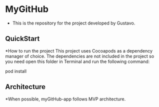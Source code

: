 # MyGitHub #

* This is the repository for the project developed by Gustavo.


## QuickStart ##

*How to run the project
This project uses Cocoapods as a dependency manager of choice. The dependencies are not included in the project so you need open this folder in Terminal and run the following command:

pod install

## Architecture ##

*When possible, myGitHub-app follows MVP architecture.

